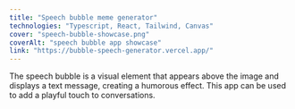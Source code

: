 ```yaml
---
title: "Speech bubble meme generator"
technologies: "Typescript, React, Tailwind, Canvas"
cover: "speech-bubble-showcase.png"
coverAlt: "speech bubble app showcase"
link: "https://bubble-speech-generator.vercel.app/"
---
```


The speech bubble is a visual element that appears above the image and displays a text message, creating a humorous effect. This app can be used to add a playful touch to conversations.
